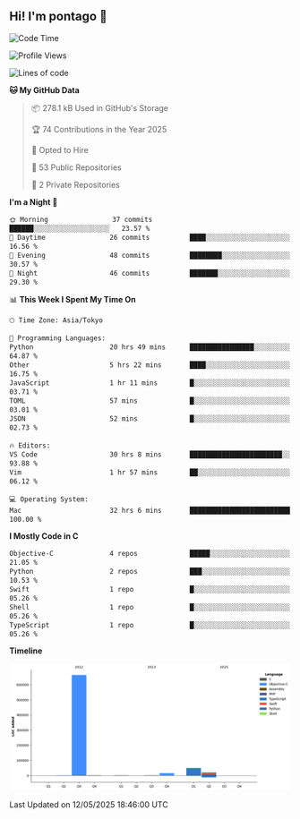 ## Hi! I'm pontago 👋

<!--START_SECTION:waka-->
![Code Time](http://img.shields.io/badge/Code%20Time-204%20hrs%2037%20mins-blue)

![Profile Views](http://img.shields.io/badge/Profile%20Views-2-blue)

![Lines of code](https://img.shields.io/badge/From%20Hello%20World%20I%27ve%20Written-751.2%20thousand%20lines%20of%20code-blue)

**🐱 My GitHub Data** 

> 📦 278.1 kB Used in GitHub's Storage 
 > 
> 🏆 74 Contributions in the Year 2025
 > 
> 💼 Opted to Hire
 > 
> 📜 53 Public Repositories 
 > 
> 🔑 2 Private Repositories 
 > 
**I'm a Night 🦉** 

```text
🌞 Morning                37 commits          ██████░░░░░░░░░░░░░░░░░░░   23.57 % 
🌆 Daytime                26 commits          ████░░░░░░░░░░░░░░░░░░░░░   16.56 % 
🌃 Evening                48 commits          ████████░░░░░░░░░░░░░░░░░   30.57 % 
🌙 Night                  46 commits          ███████░░░░░░░░░░░░░░░░░░   29.30 % 
```


📊 **This Week I Spent My Time On** 

```text
🕑︎ Time Zone: Asia/Tokyo

💬 Programming Languages: 
Python                   20 hrs 49 mins      ████████████████░░░░░░░░░   64.87 % 
Other                    5 hrs 22 mins       ████░░░░░░░░░░░░░░░░░░░░░   16.75 % 
JavaScript               1 hr 11 mins        █░░░░░░░░░░░░░░░░░░░░░░░░   03.71 % 
TOML                     57 mins             █░░░░░░░░░░░░░░░░░░░░░░░░   03.01 % 
JSON                     52 mins             █░░░░░░░░░░░░░░░░░░░░░░░░   02.73 % 

🔥 Editors: 
VS Code                  30 hrs 8 mins       ███████████████████████░░   93.88 % 
Vim                      1 hr 57 mins        ██░░░░░░░░░░░░░░░░░░░░░░░   06.12 % 

💻 Operating System: 
Mac                      32 hrs 6 mins       █████████████████████████   100.00 % 
```

**I Mostly Code in C** 

```text
Objective-C              4 repos             █████░░░░░░░░░░░░░░░░░░░░   21.05 % 
Python                   2 repos             ███░░░░░░░░░░░░░░░░░░░░░░   10.53 % 
Swift                    1 repo              █░░░░░░░░░░░░░░░░░░░░░░░░   05.26 % 
Shell                    1 repo              █░░░░░░░░░░░░░░░░░░░░░░░░   05.26 % 
TypeScript               1 repo              █░░░░░░░░░░░░░░░░░░░░░░░░   05.26 % 
```



**Timeline**

![Lines of Code chart](https://raw.githubusercontent.com/pontago/pontago/main/assets/bar_graph.png)


 Last Updated on 12/05/2025 18:46:00 UTC
<!--END_SECTION:waka-->
